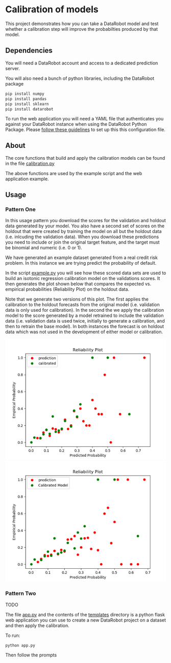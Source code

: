 
Calibration of models
========================

This project demonstrates how you can take a DataRobot model
and test whether a calibration step will improve the probabilties 
produced by that model.

## Dependencies
 
You will need a DataRobot account and access to a dedicated prediction server.

You will also need a bunch of python libraries, including the DataRobot package

```
pip install numpy
pip install pandas
pip install sklearn
pip install datarobot
```

To run the web application you will need a YAML file that authenticates you against your
DataRobot instance when using the DataRobot Python Package. Please 
[follow these guidelines](https://datarobot-public-api-client.readthedocs-hosted.com/en/v2.7.2/setup/configuration.html)
to set up this this configuration file.


## About

The core functions that build and apply the calibration models can be found in
the file [calibration.py](calibration.py)

The above functions are used by the example script and the web application example.


## Usage

### Pattern One

In this usage pattern you download the scores for the validation and holdout data generated by your model.
You also have a second set of scores on the holdout that were created by training the model on all but the holdout
data (i.e. inlcuding the validation data). When you download these predictions you need to include or join
the original target feature, and the target must be binomial and numeric (i.e. 0 or 1).

We have generated an example dataset generated from a real credit risk problem. In this instance we are trying
predict the probability of default. 

In the script [example.py](example.py) you will see how these scored data sets are used to build an isotonic 
regression calibration model on the validations scores. It then generates the plot shown below that compares
the expected vs. empirical probabilities (Reliability Plot) on the holdout data. 

Note that we generate two versions of this plot. The first applies the calibration to the holdout forecasts from
the original model (i.e. validation data is only used for calibration). In the second the we apply the calibration
model to the score generated by a model retrained to include the validation data (i.e. validation data is used twice,
initially to generate a calibration, and then to retrain the base model). In both instances the forecast is on
holdout data which was not used in the development of either model or calibration.


![Example Calibration Plot One](results/calibration.png "Calibration Plot using original model")
![Example Calibration Plot Two](results/final_calibration.png "Calibration Plot using retrained model")


### Pattern Two

TODO

The file [app.py](app.py) and the contents of the [templates](templates) directory is a python flask 
web application you can use to create a new DataRobot project on a dataset and then apply the calibration.

To run:

```
python app.py
```

Then follow the prompts



